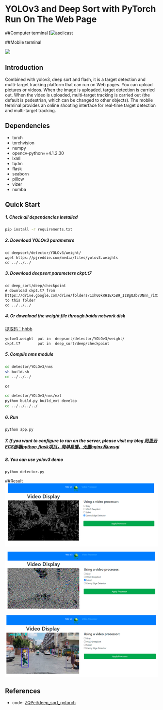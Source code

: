 # YOLOv3 and Deep Sort with PyTorch Run On The Web Page

##Computer terminal
[![asciicast](demo/output.gif)

##Mobile terminal

![](demo/mobile.gif)

## Introduction
Combined with yolov3, deep sort and flash, it is a target detection and multi-target tracking platform that can run on Web pages. You can upload pictures or videos. When the image is uploaded, target detection is carried out. When the video is uploaded, multi-target tracking is carried out (the default is pedestrian, which can be changed to other objects). The mobile terminal provides an online shooting interface for real-time target detection and multi-target tracking.
## Dependencies
- torch
- torchvision
- numpy
- opencv-python==4.1.2.30
- lxml
- tqdm
- flask
- seaborn
- pillow
- vizer
- numba

## Quick Start
##### 1. Check all dependencies installed
```bash
pip install -r requirements.txt
```

##### 2. Download YOLOv3 parameters
```
cd deepsort/detector/YOLOv3/weight/
wget https://pjreddie.com/media/files/yolov3.weights
cd ../../../
```

##### 3. Download deepsort parameters ckpt.t7
```
cd deep_sort/deep/checkpoint
# download ckpt.t7 from
https://drive.google.com/drive/folders/1xhG0kRH1EX5B9_Iz8gQJb7UNnn_riXi6 to this folder
cd ../../../
```  

##### 4. Or download the weight file through baidu network disk
[提取码：hhbb](https://pan.baidu.com/s/1blu8U3wM4NN2TpDK3U5leA )
  
```angular2
yolov3.weight  put in  deepsort/detector/YOLOv3/weight/
ckpt.t7        put in  deep_sort/deep/checkpoint
```

##### 5. Compile nms module
```bash
cd detector/YOLOv3/nms
sh build.sh
cd ../../../
```
or
```bash
cd detector/YOLOv3/nms/ext
python build.py build_ext develop
cd ../../../../
```
##### 6. Run
```
python app.py
```

##### 7. If you want to configure to run on the server, please visit my blog [阿里云ECS部署python,flask项目，简单易懂，无需nginx和uwsgi](https://blog.csdn.net/qq_44523137/article/details/112676287)

##### 8. You can use yolov3 demo
```
python detector.py
```

##Result
![avatar](demo/1.png)

![avatar](demo/2.png)

![avatar](demo/3.png)
## References

- code: [ZQPei/deep_sort_pytorch](https://github.com/ZQPei/deep_sort_pytorch)
